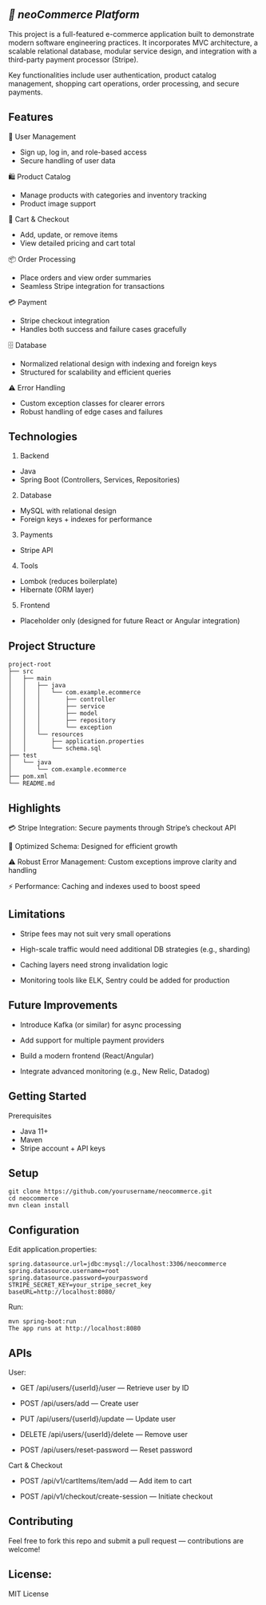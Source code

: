 *🛒 neoCommerce Platform*
---

This project is a full-featured e-commerce application built to demonstrate modern software engineering practices. It incorporates MVC architecture, a scalable relational database, modular service design, and integration with a third-party payment processor (Stripe).

Key functionalities include user authentication, product catalog management, shopping cart operations, order processing, and secure payments.

Features
---
👤 User Management
- Sign up, log in, and role-based access
- Secure handling of user data

🛍 Product Catalog
- Manage products with categories and inventory tracking
- Product image support

🛒 Cart & Checkout
- Add, update, or remove items
- View detailed pricing and cart total

📦 Order Processing
- Place orders and view order summaries
- Seamless Stripe integration for transactions

💳 Payment
- Stripe checkout integration
- Handles both success and failure cases gracefully

🗄 Database
- Normalized relational design with indexing and foreign keys
- Structured for scalability and efficient queries

⚠ Error Handling
- Custom exception classes for clearer errors
- Robust handling of edge cases and failures

Technologies
---

1. Backend
- Java
- Spring Boot (Controllers, Services, Repositories)

2. Database
- MySQL with relational design
- Foreign keys + indexes for performance

3. Payments
- Stripe API

4. Tools
- Lombok (reduces boilerplate)
- Hibernate (ORM layer)

5. Frontend
- Placeholder only (designed for future React or Angular integration)
  
Project Structure
---
```
project-root  
├── src  
│   ├── main  
│   │   ├── java  
│   │   │   └── com.example.ecommerce  
│   │   │       ├── controller  
│   │   │       ├── service  
│   │   │       ├── model  
│   │   │       ├── repository  
│   │   │       └── exception  
│   │   └── resources  
│   │       ├── application.properties  
│   │       └── schema.sql  
├── test  
│   └── java  
│       └── com.example.ecommerce  
├── pom.xml  
└── README.md  
```

Highlights
---
💳 Stripe Integration: Secure payments through Stripe’s checkout API

🚀 Optimized Schema: Designed for efficient growth

⚠ Robust Error Management: Custom exceptions improve clarity and handling

⚡ Performance: Caching and indexes used to boost speed


Limitations
---
- Stripe fees may not suit very small operations

- High-scale traffic would need additional DB strategies (e.g., sharding)

- Caching layers need strong invalidation logic

- Monitoring tools like ELK, Sentry could be added for production


Future Improvements
---
- Introduce Kafka (or similar) for async processing

- Add support for multiple payment providers

- Build a modern frontend (React/Angular)

- Integrate advanced monitoring (e.g., New Relic, Datadog)


Getting Started
---
Prerequisites
- Java 11+
- Maven
- Stripe account + API keys

Setup
---
```
git clone https://github.com/yourusername/neocommerce.git  
cd neocommerce  
mvn clean install
```

Configuration
---
Edit application.properties:
```
spring.datasource.url=jdbc:mysql://localhost:3306/neocommerce  
spring.datasource.username=root  
spring.datasource.password=yourpassword  
STRIPE_SECRET_KEY=your_stripe_secret_key  
baseURL=http://localhost:8080/  
```
Run:
```
mvn spring-boot:run  
The app runs at http://localhost:8080
```

APIs
---
User:
- GET /api/users/{userId}/user — Retrieve user by ID
  
- POST /api/users/add — Create user

- PUT /api/users/{userId}/update — Update user

- DELETE /api/users/{userId}/delete — Remove user

- POST /api/users/reset-password — Reset password

Cart & Checkout
- POST /api/v1/cartItems/item/add — Add item to cart

- POST /api/v1/checkout/create-session — Initiate checkout

Contributing
---
Feel free to fork this repo and submit a pull request — contributions are welcome!

License:
---
MIT License

